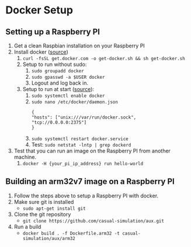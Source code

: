 # Docker Setup

## Setting up a Raspberry PI

1. Get a clean Raspbian installation on your Raspberry PI
2. Install docker ([source](https://medium.freecodecamp.org/the-easy-way-to-set-up-docker-on-a-raspberry-pi-7d24ced073ef))
    1. `curl -fsSL get.docker.com -o get-docker.sh && sh get-docker.sh`
    2. Setup to run without sudo:
        1. `sudo groupadd docker`
        2. `sudo gpasswd -a $USER docker`
        3. Logout and log back in.
    3. Setup to run at start ([source](https://docs.docker.com/install/linux/linux-postinstall/#configure-docker-to-start-on-boot)):
        1. `sudo systemctl enable docker`
        2. `sudo nano /etc/docker/daemon.json`
            ```
            {
            "hosts": ["unix:///var/run/docker.sock", "tcp://0.0.0.0:2375"]
            }
            ```
        3. `sudo systemctl restart docker.service`
        4. Test: `sudo netstat -lntp | grep dockerd`
3. Test that you can run an image on the Raspberry PI from another machine.
    1. `docker -H {your_pi_ip_address} run hello-world`

## Building an arm32v7 image on a Raspberry PI

1. Follow the steps above to setup a Raspberry PI with docker.
2. Make sure git is installed
    - `sudo apt-get install git`
3. Clone the git repository
    - `git clone https://github.com/casual-simulation/aux.git`
4. Run a build
    - `docker build . -f Dockerfile.arm32 -t casual-simulation/aux/arm32`
